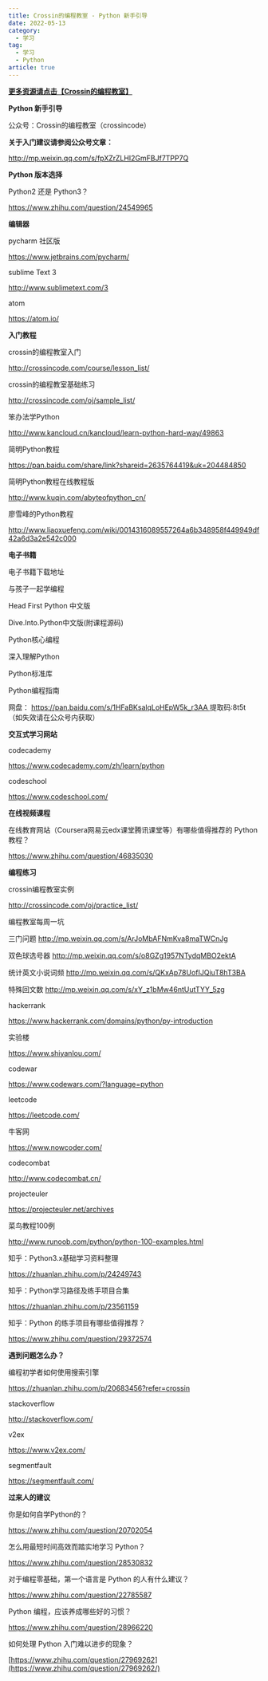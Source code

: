 ```yaml
---
title: Crossin的编程教室 - Python 新手引导
date: 2022-05-13
category:
  - 学习
tag:
  - 学习
  - Python
article: true
---
```


[**更多资源请点击【Crossin的编程教室】**](http://crossincode.com/home/)

**Python 新手引导** 

公众号：Crossin的编程教室（crossincode） 

**关于入门建议请参阅公众号文章：** 

http://mp.weixin.qq.com/s/fpXZrZLHI2GmFBJf7TPP7Q

 

**Python 版本选择** 

Python2 还是 Python3？ 

https://www.zhihu.com/question/24549965

 

**编辑器** 

pycharm 社区版 

https://www.jetbrains.com/pycharm/

 

sublime Text 3 

http://www.sublimetext.com/3

 

atom 

https://atom.io/

 

**入门教程** 

crossin的编程教室入门 

http://crossincode.com/course/lesson_list/

 

crossin的编程教室基础练习 

http://crossincode.com/oj/sample_list/

 

笨办法学Python 

http://www.kancloud.cn/kancloud/learn-python-hard-way/49863

 

简明Python教程 

https://pan.baidu.com/share/link?shareid=2635764419&uk=204484850

 

简明Python教程在线教程版 

http://www.kuqin.com/abyteofpython_cn/

 

廖雪峰的Python教程 

http://www.liaoxuefeng.com/wiki/0014316089557264a6b348958f449949df42a6d3a2e542c000

 

**电子书籍** 

电子书籍下载地址 

与孩子一起学编程 

Head First Python 中文版 

Dive.Into.Python中文版(附课程源码) 

Python核心编程 

深入理解Python 

Python标准库 

Python编程指南 

网盘： [https://pan.baidu.com/s/1HFaBKsalqLoHEpW5k_r3AA ](https://pan.baidu.com/s/1HFaBKsalqLoHEpW5k_r3AA)提取码:8t5t （如失效请在公众号内获取）

 

**交互式学习网站** 

codecademy 

https://www.codecademy.com/zh/learn/python

 

codeschool 

https://www.codeschool.com/

 

**在线视频课程** 

在线教育网站（Coursera网易云edx课堂腾讯课堂等）有哪些值得推荐的 Python 教程？ 

https://www.zhihu.com/question/46835030

 

**编程练习** 

crossin编程教室实例 

http://crossincode.com/oj/practice_list/

 

编程教室每周一坑 

三门问题 http://mp.weixin.qq.com/s/ArJoMbAFNmKva8maTWCnJg

 

双色球选号器 http://mp.weixin.qq.com/s/o8GZg1957NTydqMBO2ektA

 

统计英文小说词频 http://mp.weixin.qq.com/s/QKxAp78UofIJQiuT8hT3BA

 

特殊回文数 http://mp.weixin.qq.com/s/xY_z1bMw46ntUutTYY_5zg

 

hackerrank 

https://www.hackerrank.com/domains/python/py-introduction

 

实验楼 

https://www.shiyanlou.com/

 

codewar 

https://www.codewars.com/?language=python

 

leetcode

https://leetcode.com/

 

牛客网 

https://www.nowcoder.com/

 

codecombat 

http://www.codecombat.cn/

 

projecteuler 

https://projecteuler.net/archives

 

菜鸟教程100例 

http://www.runoob.com/python/python-100-examples.html

 

知乎：Python3.x基础学习资料整理 

https://zhuanlan.zhihu.com/p/24249743

 

知乎：Python学习路径及练手项目合集 

https://zhuanlan.zhihu.com/p/23561159

 

知乎：Python 的练手项目有哪些值得推荐？ 

https://www.zhihu.com/question/29372574

 

**遇到问题怎么办？** 

编程初学者如何使用搜索引擎

https://zhuanlan.zhihu.com/p/20683456?refer=crossin

 

stackoverflow

http://stackoverflow.com/

 

v2ex

https://www.v2ex.com/

 

segmentfault

https://segmentfault.com/

 

**过来人的建议**

 

你是如何自学Python的？

https://www.zhihu.com/question/20702054

 

怎么用最短时间高效而踏实地学习 Python？

https://www.zhihu.com/question/28530832

 

对于编程零基础，第一个语言是 Python 的人有什么建议？

https://www.zhihu.com/question/22785587

 

Python 编程，应该养成哪些好的习惯？

https://www.zhihu.com/question/28966220

 

如何处理 Python 入门难以进步的现象？

[https://www.zhihu.com/question/27969262](https://www.zhihu.com/question/27969262/)